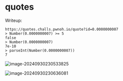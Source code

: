 # quotes

Writeup:

```
https://quotes.challs.pwnoh.io/quote?id=0.0000000007
> Number(0.0000000007) >= 5
false
> Number(0.0000000007)
7e-10
> parseInt(Number(0.0000000007))
7
```

![image-20240930230533825](https://api.2h0ng.wiki:443/noteimages/2024/09/30/23-05-34-8cd95b92212fdd50b79fe05e13a18f17.png)

![image-20240930230636081](https://api.2h0ng.wiki:443/noteimages/2024/09/30/23-06-36-e40b8cd5809f714187d4495d5fbbb6bb.png)

